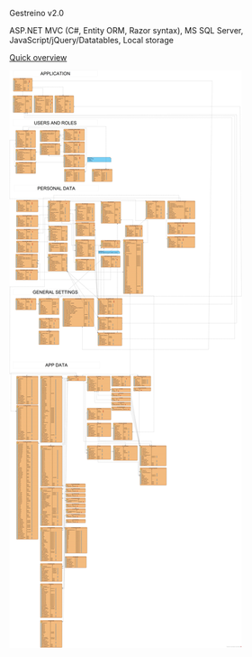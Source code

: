 Gestreino v2.0

ASP.NET MVC (C#, Entity ORM, Razor syntax), MS SQL Server, JavaScript/jQuery/Datatables, Local storage

<a href="https://gestreino.pt/home/help">Quick overview</a>

<img src="https://github.com/heraldosonhi/Gestreino/blob/master/Gestreino/GestreinoERD.jpg">
